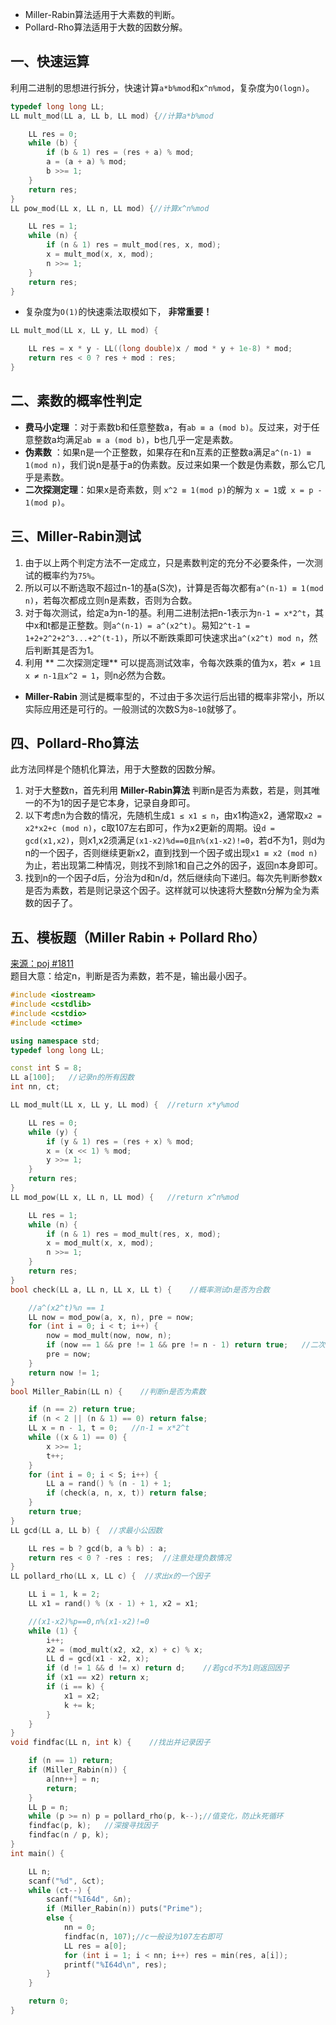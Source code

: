* Miller-Rabin算法适用于大素数的判断。
* Pollard-Rho算法适用于大数的因数分解。

## 一、快速运算
利用二进制的思想进行拆分，快速计算`a*b%mod`和`x^n%mod`，复杂度为`O(logn)`。
```c++
typedef long long LL;
LL mult_mod(LL a, LL b, LL mod) {//计算a*b%mod

    LL res = 0;
    while (b) {
        if (b & 1) res = (res + a) % mod;
        a = (a + a) % mod;
        b >>= 1;
    }
    return res;
}
LL pow_mod(LL x, LL n, LL mod) {//计算x^n%mod

    LL res = 1;
    while (n) {
        if (n & 1) res = mult_mod(res, x, mod);
        x = mult_mod(x, x, mod);
        n >>= 1;
    }
    return res;
}
```
* 复杂度为`O(1)`的快速乘法取模如下， **非常重要！** 
```c++
LL mult_mod(LL x, LL y, LL mod) {

    LL res = x * y - LL((long double)x / mod * y + 1e-8) * mod;
    return res < 0 ? res + mod : res;
}
```

## 二、素数的概率性判定
* **费马小定理** ：对于素数b和任意整数a，有`ab ≡ a (mod b)`。反过来，对于任意整数a均满足`ab ≡ a (mod b)`，b也几乎一定是素数。
* **伪素数** ：如果n是一个正整数，如果存在和n互素的正整数a满足`a^(n-1) ≡ 1(mod n)`，我们说n是基于a的伪素数。反过来如果一个数是伪素数，那么它几乎是素数。
* **二次探测定理**：如果x是奇素数，则 `x^2 ≡ 1(mod p)`的解为 `x = 1`或` x = p - 1(mod p)`。
## 三、Miller-Rabin测试
1. 由于以上两个判定方法不一定成立，只是素数判定的充分不必要条件，一次测试的概率约为`75%`。
2. 所以可以不断选取不超过n-1的基a(S次)，计算是否每次都有`a^(n-1) ≡ 1(mod n)`，若每次都成立则n是素数，否则为合数。
3. 对于每次测试，给定a为n-1的基。利用二进制法把n-1表示为`n-1 = x*2^t`，其中x和t都是正整数。则`a^(n-1) = a^(x2^t)`。易知`2^t-1 = 1+2+2^2+2^3...+2^(t-1)`，所以不断跌乘即可快速求出`a^(x2^t) mod n`，然后判断其是否为1。
4. 利用 ** 二次探测定理** 可以提高测试效率，令每次跌乘的值为x，若`x ≠ 1且x ≠ n-1且x^2 = 1`，则n必然为合数。

* **Miller-Rabin** 测试是概率型的，不过由于多次运行后出错的概率非常小，所以实际应用还是可行的。一般测试的次数S为`8~10`就够了。

## 四、Pollard-Rho算法
此方法同样是个随机化算法，用于大整数的因数分解。
1. 对于大整数n，首先利用 **Miller-Rabin算法** 判断n是否为素数，若是，则其唯一的不为1的因子是它本身，记录自身即可。
2. 以下考虑n为合数的情况，先随机生成`1 ≤ x1 ≤ n`，由x1构造x2，通常取`x2 = x2*x2+c (mod n)`，c取107左右即可，作为x2更新的周期。设`d = gcd(x1,x2)`，则x1,x2须满足`(x1-x2)%d==0且n%(x1-x2)!=0`，若d不为1，则d为n的一个因子，否则继续更新x2，直到找到一个因子或出现`x1 ≡ x2 (mod n)`为止，若出现第二种情况，则找不到除1和自己之外的因子，返回n本身即可。
3. 找到n的一个因子d后，分治为d和n/d，然后继续向下递归。每次先判断参数x是否为素数，若是则记录这个因子。这样就可以快速将大整数n分解为全为素数的因子了。

## 五、模板题（Miller Rabin + Pollard Rho）
<a href="http://poj.org/problem?id=1811">来源：poj #1811</a><br>
题目大意：给定n，判断是否为素数，若不是，输出最小因子。
```c++
#include <iostream>
#include <cstdlib>
#include <cstdio>
#include <ctime>

using namespace std;
typedef long long LL;

const int S = 8;
LL a[100];   //记录n的所有因数
int nn, ct;

LL mod_mult(LL x, LL y, LL mod) {  //return x*y%mod

    LL res = 0;
    while (y) {
        if (y & 1) res = (res + x) % mod;
        x = (x << 1) % mod;
        y >>= 1;
    }
    return res;
}
LL mod_pow(LL x, LL n, LL mod) {   //return x^n%mod

    LL res = 1;
    while (n) {
        if (n & 1) res = mod_mult(res, x, mod);
        x = mod_mult(x, x, mod);
        n >>= 1;
    }
    return res;
}
bool check(LL a, LL n, LL x, LL t) {    //概率测试n是否为合数

    //a^(x2^t)%n == 1
    LL now = mod_pow(a, x, n), pre = now;
    for (int i = 0; i < t; i++) {
        now = mod_mult(now, now, n);
        if (now == 1 && pre != 1 && pre != n - 1) return true;   //二次探测
        pre = now;
    }
    return now != 1;
}
bool Miller_Rabin(LL n) {    //判断n是否为素数

    if (n == 2) return true;
    if (n < 2 || (n & 1) == 0) return false;
    LL x = n - 1, t = 0;   //n-1 = x*2^t
    while ((x & 1) == 0) {
        x >>= 1;
        t++;
    }
    for (int i = 0; i < S; i++) {
        LL a = rand() % (n - 1) + 1;
        if (check(a, n, x, t)) return false;
    }
    return true;
}
LL gcd(LL a, LL b) {  //求最小公因数

    LL res = b ? gcd(b, a % b) : a;
    return res < 0 ? -res : res;  //注意处理负数情况
}
LL pollard_rho(LL x, LL c) {  //求出x的一个因子

    LL i = 1, k = 2;
    LL x1 = rand() % (x - 1) + 1, x2 = x1;

    //(x1-x2)%p==0,n%(x1-x2)!=0
    while (1) {
        i++;
        x2 = (mod_mult(x2, x2, x) + c) % x;
        LL d = gcd(x1 - x2, x);
        if (d != 1 && d != x) return d;    //若gcd不为1则返回因子
        if (x1 == x2) return x;
        if (i == k) {
            x1 = x2;
            k += k;
        }
    }
}
void findfac(LL n, int k) {    //找出并记录因子

    if (n == 1) return;
    if (Miller_Rabin(n)) {
        a[nn++] = n;
        return;
    }
    LL p = n;
    while (p >= n) p = pollard_rho(p, k--);//值变化，防止k死循环
    findfac(p, k);   //深搜寻找因子
    findfac(n / p, k);
}
int main() {

    LL n;
    scanf("%d", &ct);
    while (ct--) {
        scanf("%I64d", &n);
        if (Miller_Rabin(n)) puts("Prime");
        else {
            nn = 0;
            findfac(n, 107);//c一般设为107左右即可
            LL res = a[0];
            for (int i = 1; i < nn; i++) res = min(res, a[i]);
            printf("%I64d\n", res);
        }
    }

    return 0;
}
```
